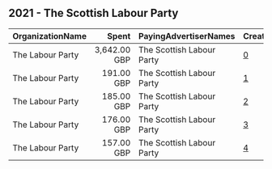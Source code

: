 ## 2021 - The Scottish Labour Party 
|OrganizationName|Spent|PayingAdvertiserNames|CreativeUrls|Impressions|Genders|AgeBrackets|CountryCodes|BillingAddresses|CandidateBallotInformation|
|:---|---:|:---|:---|---:|:---|:---|:---|:---|:---|
|The Labour Party|3,642.00 GBP|The Scottish Labour Party|[0](https://www.snap.com/political-ads/asset/3a3aa590789932a74eb9886f66b05c951549df599c73adfff1e4aa90df7885d5?mediaType=png)|1,298,829||17+|united kingdom|"Kings Manor,Newcastle,NE16PA,GB"|Scottish Labour|
|The Labour Party|191.00 GBP|The Scottish Labour Party|[1](https://www.snap.com/political-ads/asset/b69ed51bd31d56f5840b1f36737512bd679d5cc74b476b921b0ffe582a4da33b?mediaType=mp4)|68,241||17+|united kingdom|"Kings Manor,Newcastle,NE16PA,GB"|Scottish Labour|
|The Labour Party|185.00 GBP|The Scottish Labour Party|[2](https://www.snap.com/political-ads/asset/d0887a0e4a7dc5e19e7e6d4ce9015d32a339bfc6cbbaa01925fab568ae3982e6?mediaType=mp4)|65,909||17+|united kingdom|"Kings Manor,Newcastle,NE16PA,GB"|Scottish Labour|
|The Labour Party|176.00 GBP|The Scottish Labour Party|[3](https://www.snap.com/political-ads/asset/b9cd947e9994f7fd12473aefb82d68ba0a5b2cb295206a0a16a0af95202cab90?mediaType=mp4)|62,847||17+|united kingdom|"Kings Manor,Newcastle,NE16PA,GB"|Scottish Labour|
|The Labour Party|157.00 GBP|The Scottish Labour Party|[4](https://www.snap.com/political-ads/asset/7f6db21de3f550bb14548154fc1422a029fa2bb4067687678fc064627846cf9e?mediaType=mp4)|56,202||17+|united kingdom|"Kings Manor,Newcastle,NE16PA,GB"|Scottish Labour|
